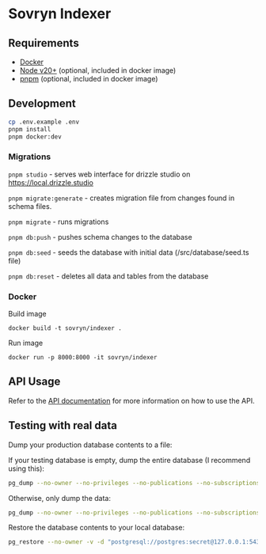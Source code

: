 # Sovryn Indexer

## Requirements

- [Docker](https://www.docker.com/)
- [Node v20+](https://nodejs.org/) (optional, included in docker image)
- [pnpm](https://pnpm.io/) (optional, included in docker image)

## Development

```bash
cp .env.example .env
pnpm install
pnpm docker:dev
```

### Migrations

`pnpm studio` - serves web interface for drizzle studio on https://local.drizzle.studio

`pnpm migrate:generate` - creates migration file from changes found in schema files.

`pnpm migrate` - runs migrations

`pnpm db:push` - pushes schema changes to the database

`pnpm db:seed` - seeds the database with initial data (/src/database/seed.ts file)

`pnpm db:reset` - deletes all data and tables from the database

### Docker

Build image

`docker build -t sovryn/indexer .`

Run image

`docker run -p 8000:8000 -it sovryn/indexer`

## API Usage

Refer to the [API documentation](docs/README.md) for more information on how to use the API.

## Testing with real data

Dump your production database contents to a file:

If your testing database is empty, dump the entire database (I recommend using this):

```bash
pg_dump --no-owner --no-privileges --no-publications --no-subscriptions --no-tablespaces -Fc -v -d "<postgres connection string>" -f database.bak
```

Otherwise, only dump the data:

```bash
pg_dump --no-owner --no-privileges --no-publications --no-subscriptions --no-tablespaces --data-only --column-inserts -Fc -v -d "<postgres connection string>" -f database.bak
```

Restore the database contents to your local database:

```bash
pg_restore --no-owner -v -d "postgresql://postgres:secret@127.0.0.1:5432/db" database.bak
```
